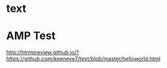 # text
# AMP Test
http://htmlpreview.github.io/?https://github.com/keeneye7/text/blob/master/helloworld.html

